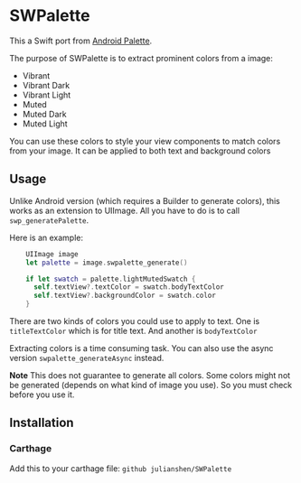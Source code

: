 # SWPalette

This a Swift port from [Android Palette](https://developer.android.com/reference/android/support/v7/graphics/Palette.html).

The purpose of SWPalette is to extract prominent colors from a image:
* Vibrant
* Vibrant Dark
* Vibrant Light
* Muted
* Muted Dark
* Muted Light

You can use these colors to style your view components to match colors from your image. It can be applied to both text and background colors

## Usage

Unlike Android version (which requires a Builder to generate colors), this works as an extension to UIImage. All you have to do is to call `swp_generatePalette`.

Here is an example:

```swift
    UIImage image
    let palette = image.swpalette_generate()

    if let swatch = palette.lightMutedSwatch {
      self.textView?.textColor = swatch.bodyTextColor
      self.textView?.backgroundColor = swatch.color
    }
```

There are two kinds of colors you could use to apply to text. One is `titleTextColor` which is for title text. And another is `bodyTextColor`

Extracting colors is a time consuming task. You can also use the async version `swpalette_generateAsync` instead.

**Note** This does not guarantee to generate all colors. Some colors might not be generated (depends on what kind of image you use). So you must check before you use it.  

## Installation

### Carthage

Add this to your carthage file:
`github julianshen/SWPalette`



